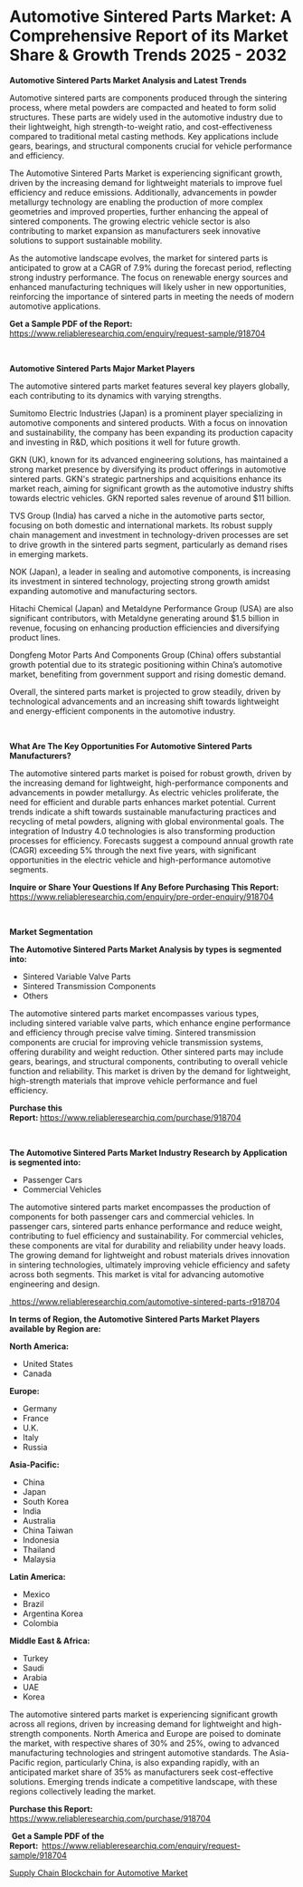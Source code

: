 <p><h1>Automotive Sintered Parts Market: A Comprehensive Report of its Market Share & Growth Trends 2025 - 2032</h1></p><p><strong>Automotive Sintered Parts Market Analysis and Latest Trends</strong></p>
<p><p>Automotive sintered parts are components produced through the sintering process, where metal powders are compacted and heated to form solid structures. These parts are widely used in the automotive industry due to their lightweight, high strength-to-weight ratio, and cost-effectiveness compared to traditional metal casting methods. Key applications include gears, bearings, and structural components crucial for vehicle performance and efficiency.</p><p>The Automotive Sintered Parts Market is experiencing significant growth, driven by the increasing demand for lightweight materials to improve fuel efficiency and reduce emissions. Additionally, advancements in powder metallurgy technology are enabling the production of more complex geometries and improved properties, further enhancing the appeal of sintered components. The growing electric vehicle sector is also contributing to market expansion as manufacturers seek innovative solutions to support sustainable mobility.</p><p>As the automotive landscape evolves, the market for sintered parts is anticipated to grow at a CAGR of 7.9% during the forecast period, reflecting strong industry performance. The focus on renewable energy sources and enhanced manufacturing techniques will likely usher in new opportunities, reinforcing the importance of sintered parts in meeting the needs of modern automotive applications.</p></p>
<p><strong>Get a Sample PDF of the Report:&nbsp;</strong> <a href="https://www.reliableresearchiq.com/enquiry/request-sample/918704?utm_campaign=1743&utm_medium=2&utm_source=Github&utm_content=ia&utm_term=07032025&utm_id=automotive-sintered-parts">https://www.reliableresearchiq.com/enquiry/request-sample/918704</a></p>
<p>&nbsp;</p>
<p><strong>Automotive Sintered Parts Major Market Players</strong></p>
<p><p>The automotive sintered parts market features several key players globally, each contributing to its dynamics with varying strengths. </p><p>Sumitomo Electric Industries (Japan) is a prominent player specializing in automotive components and sintered products. With a focus on innovation and sustainability, the company has been expanding its production capacity and investing in R&D, which positions it well for future growth. </p><p>GKN (UK), known for its advanced engineering solutions, has maintained a strong market presence by diversifying its product offerings in automotive sintered parts. GKN's strategic partnerships and acquisitions enhance its market reach, aiming for significant growth as the automotive industry shifts towards electric vehicles. GKN reported sales revenue of around $11 billion.</p><p>TVS Group (India) has carved a niche in the automotive parts sector, focusing on both domestic and international markets. Its robust supply chain management and investment in technology-driven processes are set to drive growth in the sintered parts segment, particularly as demand rises in emerging markets.</p><p>NOK (Japan), a leader in sealing and automotive components, is increasing its investment in sintered technology, projecting strong growth amidst expanding automotive and manufacturing sectors. </p><p>Hitachi Chemical (Japan) and Metaldyne Performance Group (USA) are also significant contributors, with Metaldyne generating around $1.5 billion in revenue, focusing on enhancing production efficiencies and diversifying product lines.</p><p>Dongfeng Motor Parts And Components Group (China) offers substantial growth potential due to its strategic positioning within China’s automotive market, benefiting from government support and rising domestic demand.</p><p>Overall, the sintered parts market is projected to grow steadily, driven by technological advancements and an increasing shift towards lightweight and energy-efficient components in the automotive industry.</p></p>
<p>&nbsp;</p>
<p><strong>What Are The Key Opportunities For Automotive Sintered Parts Manufacturers?</strong></p>
<p><p>The automotive sintered parts market is poised for robust growth, driven by the increasing demand for lightweight, high-performance components and advancements in powder metallurgy. As electric vehicles proliferate, the need for efficient and durable parts enhances market potential. Current trends indicate a shift towards sustainable manufacturing practices and recycling of metal powders, aligning with global environmental goals. The integration of Industry 4.0 technologies is also transforming production processes for efficiency. Forecasts suggest a compound annual growth rate (CAGR) exceeding 5% through the next five years, with significant opportunities in the electric vehicle and high-performance automotive segments.</p></p>
<p><strong>Inquire or Share Your Questions If Any Before Purchasing This Report:</strong> <a href="https://www.reliableresearchiq.com/enquiry/pre-order-enquiry/918704?utm_campaign=1743&utm_medium=2&utm_source=Github&utm_content=ia&utm_term=07032025&utm_id=automotive-sintered-parts">https://www.reliableresearchiq.com/enquiry/pre-order-enquiry/918704</a></p>
<p>&nbsp;</p>
<p><strong>Market Segmentation</strong></p>
<p><strong>The Automotive Sintered Parts Market Analysis by types is segmented into:</strong></p>
<p><ul><li>Sintered Variable Valve Parts</li><li>Sintered Transmission Components</li><li>Others</li></ul></p>
<p><p>The automotive sintered parts market encompasses various types, including sintered variable valve parts, which enhance engine performance and efficiency through precise valve timing. Sintered transmission components are crucial for improving vehicle transmission systems, offering durability and weight reduction. Other sintered parts may include gears, bearings, and structural components, contributing to overall vehicle function and reliability. This market is driven by the demand for lightweight, high-strength materials that improve vehicle performance and fuel efficiency.</p></p>
<p><strong>Purchase this Report:&nbsp;</strong><a href="https://www.reliableresearchiq.com/purchase/918704?utm_campaign=1743&utm_medium=2&utm_source=Github&utm_content=ia&utm_term=07032025&utm_id=automotive-sintered-parts">https://www.reliableresearchiq.com/purchase/918704</a></p>
<p>&nbsp;</p>
<p><strong>The Automotive Sintered Parts Market Industry Research by Application is segmented into:</strong></p>
<p><ul><li>Passenger Cars</li><li>Commercial Vehicles</li></ul></p>
<p><p>The automotive sintered parts market encompasses the production of components for both passenger cars and commercial vehicles. In passenger cars, sintered parts enhance performance and reduce weight, contributing to fuel efficiency and sustainability. For commercial vehicles, these components are vital for durability and reliability under heavy loads. The growing demand for lightweight and robust materials drives innovation in sintering technologies, ultimately improving vehicle efficiency and safety across both segments. This market is vital for advancing automotive engineering and design.</p></p>
<p><a href="https://www.reliableresearchiq.com/automotive-sintered-parts-r918704?utm_campaign=1743&utm_medium=2&utm_source=Github&utm_content=ia&utm_term=07032025&utm_id=automotive-sintered-parts">&nbsp;https://www.reliableresearchiq.com/automotive-sintered-parts-r918704</a></p>
<p><strong>In terms of Region, the Automotive Sintered Parts Market Players available by Region are:</strong></p>
<p>
    <p> <strong> North America: </strong>
        <ul>
            <li>United States</li>
            <li>Canada</li>
        </ul>
        </p> 
    <p> <strong> Europe: </strong>
        <ul>
            <li>Germany</li>
            <li>France</li>
            <li>U.K.</li>
            <li>Italy</li>
            <li>Russia</li>
        </ul>
        </p> 
    <p> <strong> Asia-Pacific: </strong>
        <ul>
            <li>China</li>
            <li>Japan</li>
            <li>South Korea</li>
            <li>India</li>
            <li>Australia</li>
            <li>China Taiwan</li>
            <li>Indonesia</li>
            <li>Thailand</li>
            <li>Malaysia</li>
        </ul>
        </p> 
    <p> <strong> Latin America: </strong>
        <ul>
            <li>Mexico</li>
            <li>Brazil</li>
            <li>Argentina Korea</li>
            <li>Colombia</li>
        </ul>
        </p> 
    <p> <strong> Middle East & Africa: </strong>
        <ul>
            <li>Turkey</li>
            <li>Saudi</li>
            <li>Arabia</li>
            <li>UAE</li>
            <li>Korea</li>
        </ul>
    </p>
    </p>
<p><p>The automotive sintered parts market is experiencing significant growth across all regions, driven by increasing demand for lightweight and high-strength components. North America and Europe are poised to dominate the market, with respective shares of 30% and 25%, owing to advanced manufacturing technologies and stringent automotive standards. The Asia-Pacific region, particularly China, is also expanding rapidly, with an anticipated market share of 35% as manufacturers seek cost-effective solutions. Emerging trends indicate a competitive landscape, with these regions collectively leading the market.</p></p>
<p><strong>Purchase this Report: </strong><a href="https://www.reliableresearchiq.com/purchase/918704?utm_campaign=1743&utm_medium=2&utm_source=Github&utm_content=ia&utm_term=07032025&utm_id=automotive-sintered-parts">https://www.reliableresearchiq.com/purchase/918704</a></p>
<p>&nbsp;<strong>Get a Sample PDF of the Report:&nbsp;&nbsp;</strong><a href="https://www.reliableresearchiq.com/enquiry/request-sample/918704?utm_campaign=1743&utm_medium=2&utm_source=Github&utm_content=ia&utm_term=07032025&utm_id=automotive-sintered-parts">https://www.reliableresearchiq.com/enquiry/request-sample/918704</a></p>
<p><strong></strong></p>
<p><p><a href="https://github.com/mookiesville/Market-Research-Report-List-1/blob/main/supply-chain-blockchain-for-automotive-market.md?utm_campaign=1743&utm_medium=2&utm_source=Github&utm_content=ia&utm_term=07032025&utm_id=automotive-sintered-parts">Supply Chain Blockchain for Automotive Market</a></p></p>